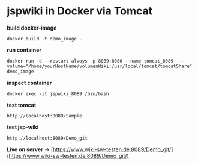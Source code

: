 # jspwiki in Docker via Tomcat

__build docker-image__
```
docker build -t demo_image .
```

__run container__
```
docker run -d --restart always -p 8089:8080 --name tomcat_8089  --volume="/home/yourHostName/volumenWiki:/usr/local/tomcat/tomcatShare" demo_image
```

__inspect container__
```
docker exec -it jspwiki_8089 /bin/bash
```

__test tomcat__
```
http://localhost:8089/Sample
```

__test jsp-wiki__
```
http://localhost:8089/Demo_git
```

__Live on server__ ->  [https://www.wiki-sw-testen.de:8089/Demo_git/](https://www.wiki-sw-testen.de:8089/Demo_git/)
